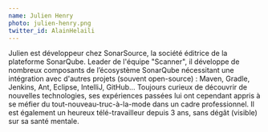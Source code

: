 ```yaml
---
name: Julien Henry
photo: julien-henry.png
twitter_id: AlainHelaili
---
```


Julien est développeur chez SonarSource, la société éditrice de la plateforme SonarQube. Leader de l'équipe "Scanner", il développe de nombreux composants de l’écosystème SonarQube nécessitant une intégration avec d'autres projets (souvent open-source) : Maven, Gradle, Jenkins, Ant, Eclipse, IntelliJ, GitHub… Toujours curieux de découvrir de nouvelles technologies, ses expériences passées lui ont cependant appris à se méfier du tout-nouveau-truc-à-la-mode dans un cadre professionnel. Il est également un heureux télé-travailleur depuis 3 ans, sans dégât (visible) sur sa santé mentale.
